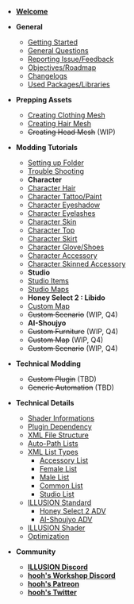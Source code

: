 -   [**Welcome**](/)
-   **General**
    -   [Getting Started](getting_started.md)
    -   [General Questions](general-question.md)
    -   [Reporting Issue/Feedback](issue-feedback.md)
    -   [Objectives/Roadmap](goals.md)
    -   [Changelogs](changelogs.md)
    -   [Used Packages/Libraries](open-source.md)
-   **Prepping Assets**
    -   [Creating Clothing Mesh](prepping/clothing-mesh.md)
    -   [Creating Hair Mesh](prepping/hair-mesh.md)
    -   ~~Creating Head Mesh~~ (WIP)
-   **Modding Tutorials**
    -   [Setting up Folder](tutorials/gearing-up.md)
    -   [Trouble Shooting](tutorials/trouble-shooting.md)
    -   **Character**
    -   [Character Hair](tutorials/chara-hair.md)
    -   [Character Tattoo/Paint](tutorials/chara-paint.md)
    -   [Character Eyeshadow](tutorials/chara-line.md)
    -   [Character Eyelashes](tutorials/chara-lashes.md)
    -   [Character Skin](tutorials/chara-skin.md)
    -   [Character Top](tutorials/chara-top.md)
    -   [Character Skirt](tutorials/chara-skirt.md)
    -   [Character Glove/Shoes](tutorials/chara-gloves.md)
    -   [Character Accessory](tutorials/chara-acc.md)
    -   [Character Skinned Accessory](tutorials/chara-acc-skin.md)
    -   **Studio**
    -   [Studio Items](tutorials/studio-item.md)
    -   [Studio Maps](tutorials/studio-map.md)
    -   **Honey Select 2 : Libido**
    -   [Custom Map](tutorials/hs2-map.md)
    -   ~~Custom Scenario~~ (WIP, Q4)
    -   **AI-Shoujyo**
    -   ~~Custom Furniture~~ (WIP, Q4)
    -   ~~Custom Map~~ (WIP, Q4)
    -   ~~Custom Scenario~~ (WIP, Q4)
-   **Technical Modding**
    -   ~~Custom Plugin~~ (TBD)
    -   ~~Generic Automation~~ (TBD)
-   **Technical Details**

    -   [Shader Informations](technical/shaders.md)
    -   [Plugin Dependency](technical/plugins.md)
    -   [XML File Structure](technical/xml-file.md)
    -   [Auto-Path Lists](technical/autopath-list.md)
    -   [XML List Types](technical/category-list.md)
        -   [Accessory List](technical/category-list-acc.md)
        -   [Female List](technical/category-list-female.md)
        -   [Male List](technical/category-list-male.md)
        -   [Common List](technical/category-list-skin.md)
        -   [Studio List](technical/category-list-studio.md)
    -   [ILLUSION Standard](technical/illusion-system.md)
        -   [Honey Select 2 ADV](technical/adv-hs2.md)
        -   [AI-Shoujyo ADV](technical/adv-ai.md)
    -   [ILLUSION Shader](technical/illusion-shader.md)
    -   [Optimization](technical/optimization.md)

-   **Community**
    -   [**<u>ILLUSION Discord</u>**](https://discord.gg/illusionsoft)
    -   [**<u>hooh's Workshop Discord</u>**](https://discord.gg/vQkzH73)
    -   [**<u>hooh's Patreon</u>**](https://www.patreon.com/hooh_hooah)
    -   [**<u>hooh's Twitter</u>**](https://twitter.com/hooh_hooah)
